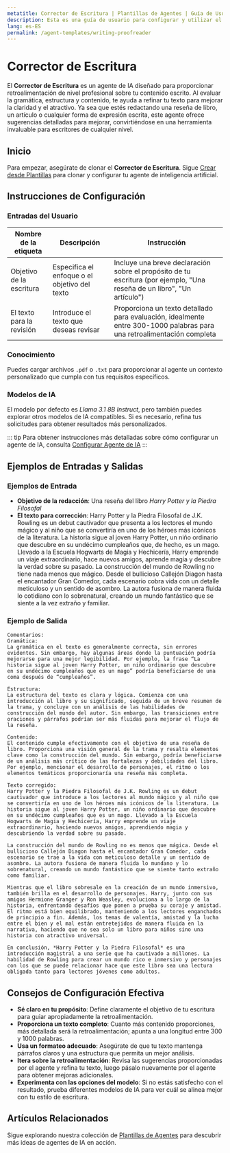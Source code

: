 ```yaml
---
metatitle: Corrector de Escritura | Plantillas de Agentes | Guía de Usuario de FabriXAI
description: Esta es una guía de usuario para configurar y utilizar el agente de IA Corrector de Escritura para pulir un texto dado.
lang: es-ES
permalink: /agent-templates/writing-proofreader
---
```


# Corrector de Escritura

El **Corrector de Escritura** es un agente de IA diseñado para proporcionar retroalimentación de nivel profesional sobre tu contenido escrito. Al evaluar la gramática, estructura y contenido, te ayuda a refinar tu texto para mejorar la claridad y el atractivo. Ya sea que estés redactando una reseña de libro, un artículo o cualquier forma de expresión escrita, este agente ofrece sugerencias detalladas para mejorar, convirtiéndose en una herramienta invaluable para escritores de cualquier nivel.

## Inicio

Para empezar, asegúrate de clonar el **Corrector de Escritura**. Sigue [Crear desde Plantillas](/es-us/create-from-templates/) para clonar y configurar tu agente de inteligencia artificial.

## Instrucciones de Configuración

### Entradas del Usuario

| Nombre de la etiqueta         | Descripción                                      | Instrucción                                                                                       |
| ----------------------------- | ------------------------------------------------ | -------------------------------------------------------------------------------------------------- |
| Objetivo de la escritura      | Especifica el enfoque o el objetivo del texto     | Incluye una breve declaración sobre el propósito de tu escritura (por ejemplo, "Una reseña de un libro", "Un artículo") |
| El texto para la revisión     | Introduce el texto que deseas revisar            | Proporciona un texto detallado para evaluación, idealmente entre 300-1000 palabras para una retroalimentación completa |

### Conocimiento

Puedes cargar archivos `.pdf` o `.txt` para proporcionar al agente un contexto personalizado que cumpla con tus requisitos específicos.

### Modelos de IA

El modelo por defecto es *Llama 3.1 8B Instruct*, pero también puedes explorar otros modelos de IA compatibles. Si es necesario, refina tus solicitudes para obtener resultados más personalizados.

::: tip
Para obtener instrucciones más detalladas sobre cómo configurar un agente de IA, consulta [Configurar Agente de IA](/es-us/configurar-ai-agent/)
:::

## Ejemplos de Entradas y Salidas

### Ejemplos de Entrada

- **Objetivo de la redacción**: Una reseña del libro *Harry Potter y la Piedra Filosofal*
- **El texto para corrección**: Harry Potter y la Piedra Filosofal de J.K. Rowling es un debut cautivador que presenta a los lectores el mundo mágico y al niño que se convertiría en uno de los héroes más icónicos de la literatura. La historia sigue al joven Harry Potter, un niño ordinario que descubre en su undécimo cumpleaños que, de hecho, es un mago. Llevado a la Escuela Hogwarts de Magia y Hechicería, Harry emprende un viaje extraordinario, hace nuevos amigos, aprende magia y descubre la verdad sobre su pasado. La construcción del mundo de Rowling no tiene nada menos que mágico. Desde el bullicioso Callejón Diagon hasta el encantador Gran Comedor, cada escenario cobra vida con un detalle meticuloso y un sentido de asombro. La autora fusiona de manera fluida lo cotidiano con lo sobrenatural, creando un mundo fantástico que se siente a la vez extraño y familiar.

### Ejemplo de Salida

```
Comentarios:
Gramática:
La gramática en el texto es generalmente correcta, sin errores evidentes. Sin embargo, hay algunas áreas donde la puntuación podría mejorarse para una mejor legibilidad. Por ejemplo, la frase “La historia sigue al joven Harry Potter, un niño ordinario que descubre en su undécimo cumpleaños que es un mago” podría beneficiarse de una coma después de “cumpleaños”.

Estructura:
La estructura del texto es clara y lógica. Comienza con una introducción al libro y su significado, seguida de un breve resumen de la trama, y concluye con un análisis de las habilidades de construcción del mundo del autor. Sin embargo, las transiciones entre oraciones y párrafos podrían ser más fluidas para mejorar el flujo de la reseña.

Contenido:
El contenido cumple efectivamente con el objetivo de una reseña de libro. Proporciona una visión general de la trama y resalta elementos clave como la construcción del mundo. Sin embargo, podría beneficiarse de un análisis más crítico de las fortalezas y debilidades del libro. Por ejemplo, mencionar el desarrollo de personajes, el ritmo o los elementos temáticos proporcionaría una reseña más completa.

Texto corregido:
Harry Potter y la Piedra Filosofal de J.K. Rowling es un debut cautivador que introduce a los lectores al mundo mágico y al niño que se convertiría en uno de los héroes más icónicos de la literatura. La historia sigue al joven Harry Potter, un niño ordinario que descubre en su undécimo cumpleaños que es un mago. Llevado a la Escuela Hogwarts de Magia y Hechicería, Harry emprende un viaje extraordinario, haciendo nuevos amigos, aprendiendo magia y descubriendo la verdad sobre su pasado.

La construcción del mundo de Rowling no es menos que mágica. Desde el bullicioso Callejón Diagon hasta el encantador Gran Comedor, cada escenario se trae a la vida con meticuloso detalle y un sentido de asombro. La autora fusiona de manera fluida lo mundano y lo sobrenatural, creando un mundo fantástico que se siente tanto extraño como familiar.

Mientras que el libro sobresale en la creación de un mundo inmersivo, también brilla en el desarrollo de personajes. Harry, junto con sus amigos Hermione Granger y Ron Weasley, evoluciona a lo largo de la historia, enfrentando desafíos que ponen a prueba su coraje y amistad. El ritmo está bien equilibrado, manteniendo a los lectores enganchados de principio a fin. Además, los temas de valentía, amistad y la lucha entre el bien y el mal están entretejidos de manera fluida en la narrativa, haciendo que no sea solo un libro para niños sino una historia con atractivo universal.

En conclusión, *Harry Potter y la Piedra Filosofal* es una introducción magistral a una serie que ha cautivado a millones. La habilidad de Rowling para crear un mundo rico e inmersivo y personajes con los que se puede relacionar hace que este libro sea una lectura obligada tanto para lectores jóvenes como adultos.
```

## Consejos de Configuración Efectiva

- **Sé claro en tu propósito**: Define claramente el objetivo de tu escritura para guiar apropiadamente la retroalimentación.
- **Proporciona un texto completo**: Cuanto más contenido proporciones, más detallada será la retroalimentación; apunta a una longitud entre 300 y 1000 palabras.
- **Usa un formateo adecuado**: Asegúrate de que tu texto mantenga párrafos claros y una estructura que permita un mejor análisis.
- **Itera sobre la retroalimentación**: Revisa las sugerencias proporcionadas por el agente y refina tu texto, luego pásalo nuevamente por el agente para obtener mejoras adicionales.
- **Experimenta con las opciones del modelo**: Si no estás satisfecho con el resultado, prueba diferentes modelos de IA para ver cuál se alinea mejor con tu estilo de escritura.

## Artículos Relacionados
Sigue explorando nuestra colección de [Plantillas de Agentes](/es-us/agent-templates/) para descubrir más ideas de agentes de IA en acción.